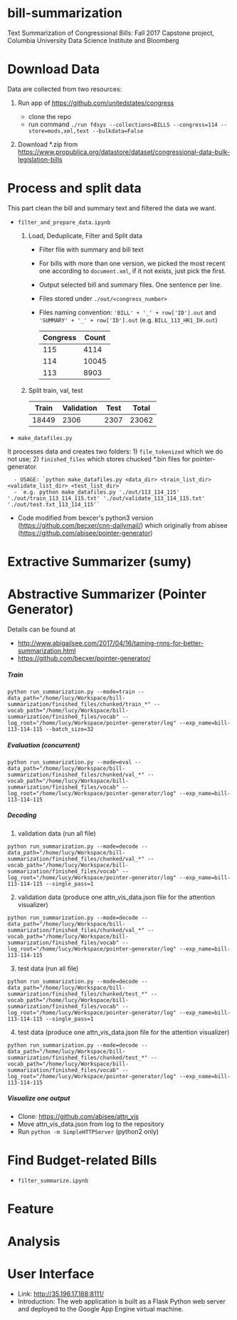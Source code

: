 # bill-summarization
Text Summarization of Congressional Bills: Fall 2017 Capstone project, Columbia University Data Science Institute and Bloomberg


<!-- # observations -->
<!-- Impact Lines 11711 -->
<!-- Title matching lines 2269 -->

<!-- # Initial Observations -->

<!-- | Observation | Count | -->
<!-- | ------ | ------ | -->
<!-- | Total Files Received | 8837 | -->
<!-- | Bills with valid file | 8759 | -->
<!-- | Bills with at least one summary | 5395 | -->
<!-- | Bills with at least two summary | 670 | -->
<!-- | Bills with at least three summary | 160 | -->
<!-- | Bills with at least four summary | 54 | -->


# Download Data

Data are collected from two resources:
1. Run app of https://github.com/unitedstates/congress
    - clone the repo
    - run command `./run fdsys --collections=BILLS --congress=114 --store=mods,xml,text --bulkdata=False`


2. Download *.zip from https://www.propublica.org/datastore/dataset/congressional-data-bulk-legislation-bills


# Process and split data

This part clean the bill and summary text and filtered the data we want.

- `filter_and_prepare_data.ipynb`
    1) Load, Deduplicate, Filter and Split data
        - Filter file with summary and bill text
        - For bills with more than one version, we picked the most recent one according to `document.xml`, if it not exists, just pick the first.
        - Output selected bill and summary files. One sentence per line.
        - Files stored under `./out/<congress_number>`
        - Files naming convention: `'BILL' + '_' + row['ID'].out` and `'SUMMARY' + '_' + row['ID'].out` (e.g. `BILL_113_HR1_IH.out`)


             | Congress | Count |
             | ------ | ------ |
             | 115 | 4114 |
             | 114 | 10045 |
             | 113 | 8903 |


    2) Split train, val, test


         | Train | Validation | Test | Total |
         | ------ | ------ | ------ | ------ |
         | 18449 | 2306 | 2307 | 23062 |


- `make_datafiles.py`

It processes data and creates two folders: 1) `file_tokenized` which we do not use; 2) `finished_files` which stores chucked *.bin files for pointer-generator.

      - USAGE: `python make_datafiles.py <data_dir> <train_list_dir> <validate_list_dir> <test_list_dir>`
      - `e.g. python make_datafiles.py './out/113_114_115' './out/train_113_114_115.txt' './out/validate_113_114_115.txt' './out/test.txt_113_114_115'`

- Code modified from bexcer's python3 version (https://github.com/becxer/cnn-dailymail/) which originally from abisee (https://github.com/abisee/pointer-generator)


# Extractive Summarizer (sumy)



# Abstractive Summarizer (Pointer Generator)

Details can be found at
- http://www.abigailsee.com/2017/04/16/taming-rnns-for-better-summarization.html
- https://github.com/becxer/pointer-generator/


##### Train
~~~
python run_summarization.py --mode=train --data_path="/home/lucy/Workspace/bill-summarization/finished_files/chunked/train_*" --vocab_path="/home/lucy/Workspace/bill-summarization/finished_files/vocab" --log_root="/home/lucy/Workspace/pointer-generator/log" --exp_name=bill-113-114-115 --batch_size=32
~~~

##### Evaluation (concurrent)
~~~
python run_summarization.py --mode=eval --data_path="/home/lucy/Workspace/bill-summarization/finished_files/chunked/val_*" --vocab_path="/home/lucy/Workspace/bill-summarization/finished_files/vocab" --log_root="/home/lucy/Workspace/pointer-generator/log" --exp_name=bill-113-114-115
~~~


##### Decoding

1) validation data (run all file)
~~~
python run_summarization.py --mode=decode --data_path="/home/lucy/Workspace/bill-summarization/finished_files/chunked/val_*" --vocab_path="/home/lucy/Workspace/bill-summarization/finished_files/vocab" --log_root="/home/lucy/Workspace/pointer-generator/log" --exp_name=bill-113-114-115 --single_pass=1
~~~

2) validation data (produce one attn_vis_data.json file for the attention visualizer)
~~~
python run_summarization.py --mode=decode --data_path="/home/lucy/Workspace/bill-summarization/finished_files/chunked/val_*" --vocab_path="/home/lucy/Workspace/bill-summarization/finished_files/vocab" --log_root="/home/lucy/Workspace/pointer-generator/log" --exp_name=bill-113-114-115
~~~


3) test data (run all file)
~~~
python run_summarization.py --mode=decode --data_path="/home/lucy/Workspace/bill-summarization/finished_files/chunked/test_*" --vocab_path="/home/lucy/Workspace/bill-summarization/finished_files/vocab" --log_root="/home/lucy/Workspace/pointer-generator/log" --exp_name=bill-113-114-115 --single_pass=1
~~~

4) test data (produce one attn_vis_data.json file for the attention visualizer)
~~~
python run_summarization.py --mode=decode --data_path="/home/lucy/Workspace/bill-summarization/finished_files/chunked/test_*" --vocab_path="/home/lucy/Workspace/bill-summarization/finished_files/vocab" --log_root="/home/lucy/Workspace/pointer-generator/log" --exp_name=bill-113-114-115
~~~

##### Visualize one output

- Clone: https://github.com/abisee/attn_vis
- Move attn_vis_data.json from log to the repository
- Run `python -m SimpleHTTPServer` (python2 only)



#  Find Budget-related Bills
- `filter_summarize.ipynb`


# Feature


# Analysis

# User Interface
- Link: http://35.196.17.188:8111/   
- Introduction: The web application is built as a Flask Python web server and deployed to the Google App Engine virtual machine.


